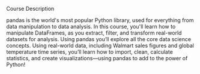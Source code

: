 
Course Description

pandas is the world's most popular Python library, used for everything from data manipulation to data analysis. In this course, you'll learn how to manipulate DataFrames, as you extract, filter, and transform real-world datasets for analysis. Using pandas you’ll explore all the core data science concepts. Using real-world data, including Walmart sales figures and global temperature time series, you’ll learn how to import, clean, calculate statistics, and create visualizations—using pandas to add to the power of Python!
